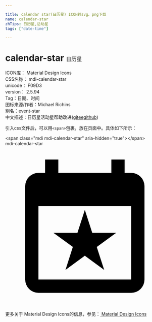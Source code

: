 ```yaml
---

title: calendar star(日历星) ICON转svg、png下载
name: calendar-star
zhTips: 日历星,活动星
tags: ["date-time"]

---
```


# calendar-star  <small style="font-size: 60%;font-weight: 100">日历星</small>


<div class="detail-page">
<p>
<span>
ICON库：
<span class="badge-secondary badge">Material Design Icons</span> 
</span>
<br/>
<span>
CSS名称：
<span class="badge-secondary badge">mdi-calendar-star</span> 
</span>
<br/>
<span>
unicode：
<span class="badge-secondary badge">F09D3</span> 
<copy-btn content='F09D3' btn-title=""></copy-btn>
<copy-btn :content='String.fromCodePoint(parseInt("F09D3", 16))' btn-title="复制U"></copy-btn>
</span>
<br/>
<span>
version：
<span class="badge-secondary badge">2.5.94</span> 
</span><br/><span>Tag：<span class="badge-light badge"><router-link to="/tags/date-time.html">日期、时间</router-link></span></span>
<br/>
<span>图标来源/作者：<span class="badge-light badge">Michael Richins</span></span> 
<br/>
<span>别名：<span class="badge-light badge">event-star</span></span><br/><span class="zh-detail">中文描述：<span class="badge-primary badge">日历星</span><span class="badge-primary badge">活动星</span><span class="help-link"><span>帮助改进</span>(<a href="https://gitee.com/liuwave/icon-helper/edit/master/json/material/calendar-star.json" target="_blank" rel="noopener noreferrer">gitee</a><a href="https://github.com/liuwave/icon-helper/edit/master/json/material/calendar-star.json" target="_blank" rel="noopener noreferrer">github</a></span>)</span><br/>
</p>
</div>
<div class="alert alert-dark">
  <i class="mdi mdi-calendar-star mdi-48px"></i>
  <i class="mdi mdi-calendar-star mdi-36px"></i>
  <i class="mdi mdi-calendar-star mdi-24px"></i>
  <i class="mdi mdi-calendar-star mdi-18px"></i>
</div>
<div>
  <p>引入css文件后，可以用<code>&lt;span&gt;</code>包裹，放在页面中。具体如下所示：    
  </p>
  <div class="alert alert-primary" style="font-size: 14px">
    &lt;span class="mdi mdi-calendar-star" aria-hidden="true"&gt;&lt;/span&gt;
    <copy-btn content='<span class="mdi mdi-calendar-star" aria-hidden="true"></span>'></copy-btn>
  </div>
  <div class="alert alert-secondary">
    <i class="mdi mdi-calendar-star"
    style="font-size: 24px"
    aria-hidden="true"></i> mdi-calendar-star
    <copy-btn content="mdi-calendar-star" btn-title="复制图标名称"></copy-btn>
  </div>
</div>
<div id="svg" class="svg-wrap">
<svg xmlns="http://www.w3.org/2000/svg" viewBox="0 0 24 24"><path d="M19,20H5V9H19M16,2V4H8V2H6V4H5A2,2 0 0,0 3,6V20A2,2 0 0,0 5,22H19A2,2 0 0,0 21,20V6A2,2 0 0,0 19,4H18V2M10.88,13H7.27L10.19,15.11L9.08,18.56L12,16.43L14.92,18.56L13.8,15.12L16.72,13H13.12L12,9.56L10.88,13Z" /></svg>
</div>
<detail full-name='mdi-calendar-star'></detail>
    
<div><p>更多关于 Material Design Icons的信息，参见：<a target="_blank" href="https://iconhelper.cn/material.html"> Material Design Icons</a>
</p></div>
